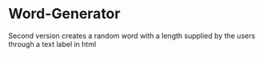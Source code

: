 # Word-Generator
Second version creates a random word with a length supplied by the users through a text label in html
